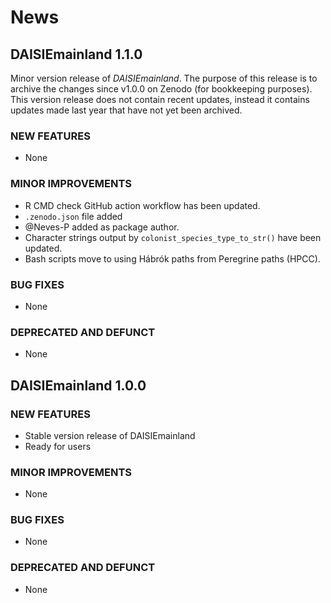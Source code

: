 # News

##  DAISIEmainland 1.1.0

Minor version release of _DAISIEmainland_. The purpose of this release is to archive the changes since v1.0.0 on Zenodo (for bookkeeping purposes).  This version release does not contain recent updates, instead it contains updates made last year that have not yet been archived.

### NEW FEATURES 

* None

### MINOR IMPROVEMENTS

* R CMD check GitHub action workflow has been updated.
* `.zenodo.json` file added
* @Neves-P added as package author.
* Character strings output by `colonist_species_type_to_str()` have been updated.
* Bash scripts move to using Hábrók paths from Peregrine paths (HPCC).

### BUG FIXES

* None 

### DEPRECATED AND DEFUNCT

* None

## DAISIEmainland 1.0.0

### NEW FEATURES 
* Stable version release of DAISIEmainland
* Ready for users

### MINOR IMPROVEMENTS
* None

### BUG FIXES
* None

### DEPRECATED AND DEFUNCT
* None

